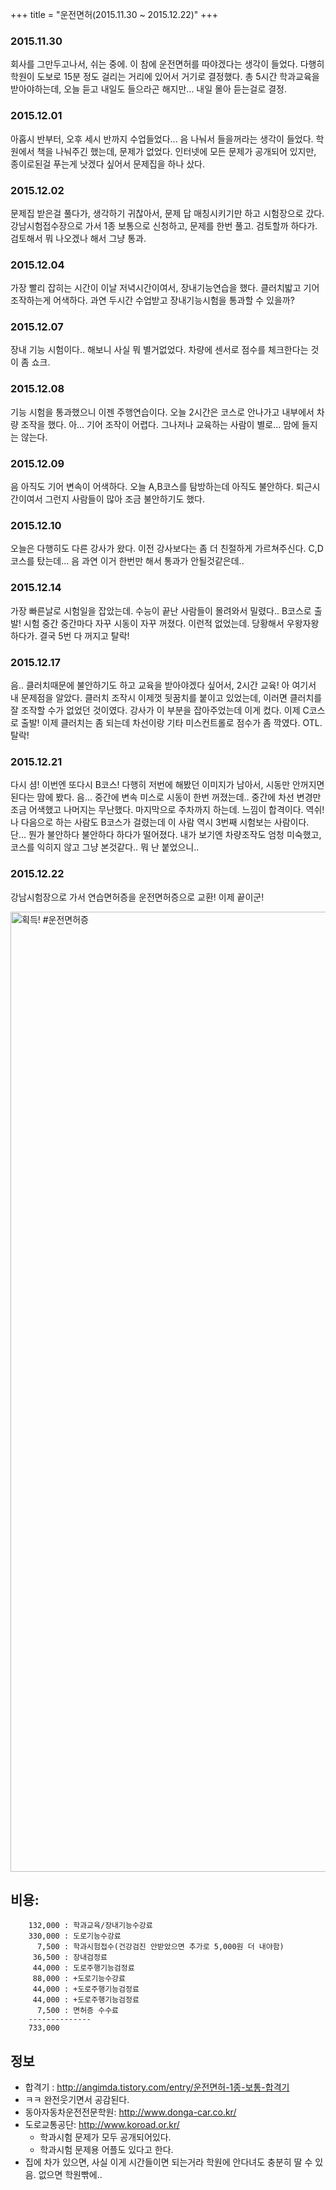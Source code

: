 +++
title = "운전면허(2015.11.30 ~ 2015.12.22)"
+++

### 2015.11.30

회사를 그만두고나서, 쉬는 중에. 이 참에 운전면허를 따야겠다는 생각이 들었다.
 다행히 학원이 도보로 15분 정도 걸리는 거리에 있어서 거기로 결정했다.
 총 5시간 학과교육을 받아야하는데, 오늘 듣고 내일도 들으라곤 해지만... 내일 몰아 듣는걸로 결정.


### 2015.12.01

아홉시 반부터, 오후 세시 반까지 수업들었다... 음 나눠서 들을꺼라는 생각이 들었다.
 학원에서 책을 나눠주긴 했는데, 문제가 없었다.
 인터넷에 모든 문제가 공개되어 있지만, 종이로된걸 푸는게 낫겠다 싶어서 문제집을 하나 샀다.


### 2015.12.02

문제집 받은걸 풀다가, 생각하기 귀찮아서, 문제 답 매칭시키기만 하고 시험장으로 갔다.
 강남시험접수장으로 가서 1종 보통으로 신청하고, 문제를 한번 풀고. 검토할까 하다가. 검토해서 뭐 나오겠나 해서 그냥 통과.


### 2015.12.04

가장 빨리 잡히는 시간이 이날 저녁시간이여서, 장내기능연습을 했다.
 클러치밟고 기어 조작하는게 어색하다. 과연 두시간 수업받고 장내기능시험을 통과할 수 있을까?


### 2015.12.07

장내 기능 시험이다.. 해보니 사실 뭐 별거없었다. 차량에 센서로 점수를 체크한다는 것이 좀 쇼크.


### 2015.12.08

기능 시험을 통과했으니 이젠 주행연습이다. 오늘 2시간은 코스로 안나가고 내부에서 차량 조작을 했다. 아... 기어 조작이 어렵다. 그나저나 교육하는 사람이 별로... 맘에 들지는 않는다.


### 2015.12.09

음 아직도 기어 변속이 어색하다. 오늘 A,B코스를 탐방하는데 아직도 불안하다. 퇴근시간이여서 그런지 사람들이 많아 조금 불안하기도 했다.

### 2015.12.10

오늘은 다행히도 다른 강사가 왔다. 이전 강사보다는 좀 더 친절하게 가르쳐주신다. C,D코스를 탔는데... 음 과연 이거 한번만 해서 통과가 안될것같은데..


### 2015.12.14

가장 빠른날로 시험일을 잡았는데. 수능이 끝난 사람들이 몰려와서 밀렸다..
 B코스로 출발! 시험 중간 중간마다 자꾸 시동이 자꾸 꺼졌다. 이런적 없었는데. 당황해서 우왕자왕하다가. 결국 5번 다 꺼지고 탈락!


### 2015.12.17

음.. 클러치때문에 불안하기도 하고 교육을 받아야겠다 싶어서, 2시간 교육!
 아 여기서 내 문제점을 알았다. 클러치 조작시 이제껏 뒷꿈치를 붙이고 있었는데, 이러면 클러치를 잘 조작할 수가 없었던 것이였다. 강사가 이 부분을 잡아주었는데 이게 컸다.
 이제 C코스로 출발! 이제 클러치는 좀 되는데 차선이랑 기타 미스컨트롤로 점수가 좀 깍였다. OTL. 탈락!


### 2015.12.21

 다시 셤! 이번엔 또다시 B코스! 다행히 저번에 해봤던 이미지가 남아서, 시동만 안꺼지면 된다는 맘에 봤다.
 음... 중간에 변속 미스로 시동이 한번 꺼졌는데.. 중간에 차선 변경만 조금 어색했고 나머지는 무난했다.
 마지막으로 주차까지 하는데. 느낌이 합격이다. 역쉬! 나 다음으로 하는 사람도 B코스가 걸렸는데 이 사람 역시 3번째 시험보는 사람이다. 단... 뭔가 불안하다 불안하다 하다가 떨어졌다. 내가 보기엔 차량조작도 엄청 미숙했고, 코스를 익히지 않고 그냥 본것같다..
 뭐 난 붙었으니..


### 2015.12.22

 강남시험장으로 가서 연습면허증을 운전면허증으로 교환! 이제 끝이군!


<a data-flickr-embed="true"  href="https://www.flickr.com/photos/netpyoung/23531768939/in/photostream/" title="획득! #운전면허증"><img src="https://farm6.staticflickr.com/5668/23531768939_acc6a7315e_k.jpg" width="2048" height="1536" alt="획득! #운전면허증"></a><script async src="//embedr.flickr.com/assets/client-code.js" charset="utf-8"></script>


## 비용:

```
    132,000 : 학과교육/장내기능수강료
    330,000 : 도로기능수강료
      7,500 : 학과시험접수(건강검진 안받았으면 추가로 5,000원 더 내야함)
     36,500 : 장내검정료
     44,000 : 도로주행기능검정료
     88,000 : +도로기능수강료
     44,000 : +도로주행기능검정료
     44,000 : +도로주행기능검정료
      7,500 : 면허증 수수료
    --------------
    733,000
```

## 정보

- 합격기 : http://angimda.tistory.com/entry/운전면허-1종-보통-합격기
 - ㅋㅋ 완전웃기면서 공감된다.
- 동아자동차운전전문학원: http://www.donga-car.co.kr/
- 도로교통공단: http://www.koroad.or.kr/
  - 학과시험 문제가 모두 공개되어있다.
  - 학과시험 문제용 어플도 있다고 한다.
- 집에 차가 있으면, 사실 이게 시간들이면 되는거라 학원에 안다녀도 충분히 딸 수 있음. 없으면 학원빢에..
